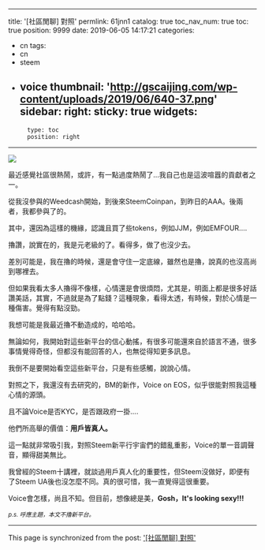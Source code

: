 
---
title: '[社區閒聊] 對照'
permlink: 61jnn1
catalog: true
toc_nav_num: true
toc: true
position: 9999
date: 2019-06-05 14:17:21
categories:
- cn
tags:
- cn
- steem
- voice
thumbnail: 'http://gscaijing.com/wp-content/uploads/2019/06/640-37.png'
sidebar:
    right:
        sticky: true
widgets:
    -
        type: toc
        position: right
---


![](http://gscaijing.com/wp-content/uploads/2019/06/640-37.png)

最近感覺社區很熱鬧，或許，有一點過度熱鬧了...我自己也是這波喧囂的貢獻者之一。

從我沒參與的Weedcash開始，到後來SteemCoinpan，到昨日的AAA。後兩者，我都參與了的。

其中，還因為這樣的機緣，認識且買了些tokens，例如JJM，例如EMFOUR....

擼讚，說實在的，我是元老級的了。看得多，做了也沒少去。

差別可能是，我在擼的時候，還是會守住一定底線，雖然也是擼，說真的也沒高尚到哪裡去。

但如果我看太多人擼得不像樣，心情還是會很煩悶，尤其是，明面上都是很多好話讚美話，其實，不過就是為了點錢？這種現象，看得太透，有時候，對於心情是一種傷害。覺得有點沒勁。

我想可能是我最近擼不動造成的，哈哈哈。

無論如何，我開始對這些新平台的信心動搖，有很多可能還來自於語言不通，很多事情覺得奇怪，但都沒有能回答的人，也無從得知更多訊息。

我倒不是要開始看空這些新平台，只是有些感觸，說說心情。

對照之下，我還沒有去研究的，BM的新作，Voice on EOS，似乎很能對照我這種心情的源頭。

且不論Voice是否KYC，是否跟政府一掛.... 

他們所高舉的價值：**用戶皆真人。**

這一點就非常吸引我，對照Steem新平行宇宙們的錯亂重影，Voice的單一音調聲音，顯得甜美無比。

我曾經的Steem十講裡，就談過用戶真人化的重要性，但Steem沒做好，即便有了Steem UA後也沒怎麼不同。真的很可惜，我一直覺得這很重要。

Voice會怎樣，尚且不知。但目前，想像總是美，**Gosh，It's looking sexy!!!**

<sub>*p.s. 呼應主題，本文不擼新平台。*</sub>

- - -

This page is synchronized from the post: ['[社區閒聊] 對照'](https://steemit.com/@deanliu/61jnn1)
